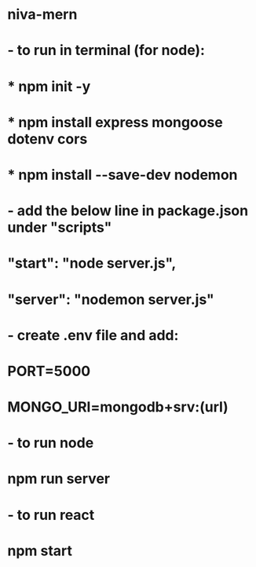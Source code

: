 # niva-mern
# - to run in terminal (for node):
# * npm init -y
# * npm install express mongoose dotenv cors
# * npm install --save-dev nodemon

# - add the below line in package.json under "scripts"
# "start": "node server.js",
# "server": "nodemon server.js"

# - create .env file and add:
# PORT=5000
# MONGO_URI=mongodb+srv:(url)


# - to run node
# npm run server
# - to run react
# npm start 